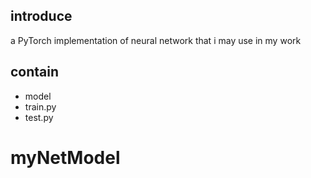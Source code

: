 ## introduce
a PyTorch implementation of neural network that i may use in my work
## contain
* model
* train.py
* test.py
# myNetModel
